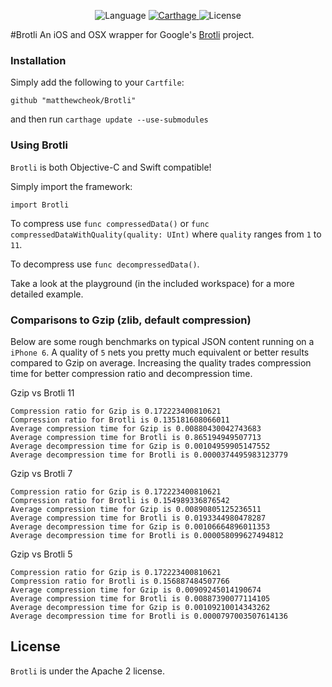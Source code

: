 <p align="center">
    <img src="https://img.shields.io/badge/language-swift-orange.svg"
         alt="Language">
    </a>
    <a href="https://github.com/Carthage/Carthage">
        <img src="https://img.shields.io/badge/Carthage-compatible-4BC51D.svg?style=flat"
             alt="Carthage">
    </a>
    <img src="https://img.shields.io/badge/license-Apache 2-000000.svg"
         alt="License">
</p>

#Brotli
An iOS and OSX wrapper for Google's [Brotli](https://github.com/google/brotli) project.

### Installation

Simply add the following to your `Cartfile`:
```
github "matthewcheok/Brotli"
```

and then run `carthage update --use-submodules`

### Using Brotli

`Brotli` is both Objective-C and Swift compatible!

Simply import the framework:
```
import Brotli
```

To compress use `func compressedData()` or `func compressedDataWithQuality(quality: UInt)` where `quality` ranges from `1` to `11`.

To decompress use `func decompressedData()`.

Take a look at the playground (in the included workspace) for a more detailed example.

### Comparisons to Gzip (zlib, default compression)

Below are some rough benchmarks on typical JSON content running on a `iPhone 6`. A quality of `5` nets you pretty much equivalent or better results compared to Gzip on average. Increasing the quality trades compression time for better compression ratio and decompression time. 

Gzip vs Brotli 11
```
Compression ratio for Gzip is 0.172223400810621
Compression ratio for Brotli is 0.135181608066011
Average compression time for Gzip is 0.00880430042743683
Average compression time for Brotli is 0.865194949507713
Average decompression time for Gzip is 0.00104959905147552
Average decompression time for Brotli is 0.0000374495983123779
```

Gzip vs Brotli 7
```
Compression ratio for Gzip is 0.172223400810621
Compression ratio for Brotli is 0.154989336876542
Average compression time for Gzip is 0.00890805125236511
Average compression time for Brotli is 0.0193344980478287
Average decompression time for Gzip is 0.00106664896011353
Average decompression time for Brotli is 0.000058099627494812
```

Gzip vs Brotli 5
```
Compression ratio for Gzip is 0.172223400810621
Compression ratio for Brotli is 0.156887484507766
Average compression time for Gzip is 0.00909245014190674
Average compression time for Brotli is 0.00887390077114105
Average decompression time for Gzip is 0.00109210014343262
Average decompression time for Brotli is 0.0000797003507614136
```

## License

`Brotli` is under the Apache 2 license.
